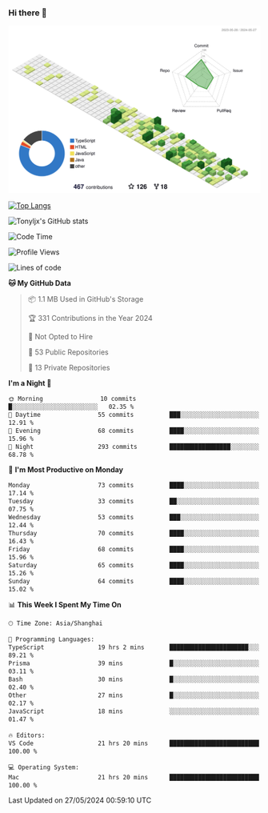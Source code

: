 ### Hi there 👋

![](./profile-3d-contrib/profile-green-animate.svg)

 

[![Top Langs](https://github-readme-stats.vercel.app/api/top-langs/?username=tonyljx)](https://github.com/anuraghazra/github-readme-stats)

![Tonyljx's GitHub stats](https://github-readme-stats.vercel.app/api?username=tonyljx&theme=default&show_icons=true)

 

<!--START_SECTION:waka-->
![Code Time](http://img.shields.io/badge/Code%20Time-381%20hrs%2050%20mins-blue)

![Profile Views](http://img.shields.io/badge/Profile%20Views-3-blue)

![Lines of code](https://img.shields.io/badge/From%20Hello%20World%20I%27ve%20Written-419.5%20thousand%20lines%20of%20code-blue)

**🐱 My GitHub Data** 

> 📦 1.1 MB Used in GitHub's Storage 
 > 
> 🏆 331 Contributions in the Year 2024
 > 
> 🚫 Not Opted to Hire
 > 
> 📜 53 Public Repositories 
 > 
> 🔑 13 Private Repositories 
 > 
**I'm a Night 🦉** 

```text
🌞 Morning                10 commits          █░░░░░░░░░░░░░░░░░░░░░░░░   02.35 % 
🌆 Daytime                55 commits          ███░░░░░░░░░░░░░░░░░░░░░░   12.91 % 
🌃 Evening                68 commits          ████░░░░░░░░░░░░░░░░░░░░░   15.96 % 
🌙 Night                  293 commits         █████████████████░░░░░░░░   68.78 % 
```
📅 **I'm Most Productive on Monday** 

```text
Monday                   73 commits          ████░░░░░░░░░░░░░░░░░░░░░   17.14 % 
Tuesday                  33 commits          ██░░░░░░░░░░░░░░░░░░░░░░░   07.75 % 
Wednesday                53 commits          ███░░░░░░░░░░░░░░░░░░░░░░   12.44 % 
Thursday                 70 commits          ████░░░░░░░░░░░░░░░░░░░░░   16.43 % 
Friday                   68 commits          ████░░░░░░░░░░░░░░░░░░░░░   15.96 % 
Saturday                 65 commits          ████░░░░░░░░░░░░░░░░░░░░░   15.26 % 
Sunday                   64 commits          ████░░░░░░░░░░░░░░░░░░░░░   15.02 % 
```


📊 **This Week I Spent My Time On** 

```text
🕑︎ Time Zone: Asia/Shanghai

💬 Programming Languages: 
TypeScript               19 hrs 2 mins       ██████████████████████░░░   89.21 % 
Prisma                   39 mins             █░░░░░░░░░░░░░░░░░░░░░░░░   03.11 % 
Bash                     30 mins             █░░░░░░░░░░░░░░░░░░░░░░░░   02.40 % 
Other                    27 mins             █░░░░░░░░░░░░░░░░░░░░░░░░   02.17 % 
JavaScript               18 mins             ░░░░░░░░░░░░░░░░░░░░░░░░░   01.47 % 

🔥 Editors: 
VS Code                  21 hrs 20 mins      █████████████████████████   100.00 % 

💻 Operating System: 
Mac                      21 hrs 20 mins      █████████████████████████   100.00 % 
```


 Last Updated on 27/05/2024 00:59:10 UTC
<!--END_SECTION:waka-->
